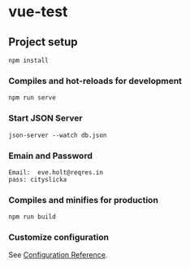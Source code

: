 # vue-test

## Project setup
```
npm install
```

### Compiles and hot-reloads for development
```
npm run serve
```

### Start JSON Server
```
json-server --watch db.json
```

### Emain and Password
```
Email:  eve.holt@reqres.in
pass: cityslicka

```

### Compiles and minifies for production
```
npm run build
```

### Customize configuration
See [Configuration Reference](https://cli.vuejs.org/config/).
